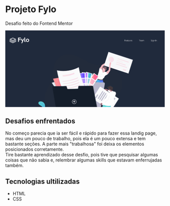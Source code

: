 # Projeto Fylo
Desafio feito do Fontend Mentor

[<img src="src/images/tela-fylo.gif">](https://jhonyfreitasdev.github.io/projeto-fylo/)

## Desafios enfrentados
No começo parecia que ia ser fácil e rápido para fazer essa landig page, mas deu um pouco de trabalho, pois ela é um pouco extensa e tem bastante seções. A parte mais "trabalhosa" foi deixa os elementos posicionados corretamente.\
Tire bastante aprendizado desse desfio, pois tive que pesquisar algumas coisas que não sabia e, relembrar algumas skills que estavam enferrujadas também.

## Tecnologias ultilizadas
- HTML
- CSS
